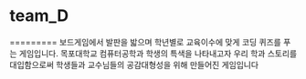 # team_D
=========
보드게임에서 발판을 밟으며 학년별로 교육이수에 맞게 코딩 퀴즈를 푸는 게임입니다.
목포대학교 컴퓨터공학과 학생의 특색을 나타내고자 우리 학과 스토리를 대입함으로써 
학생들과 교수님들의 공감대형성을 위해 만들어진 게임입니다
